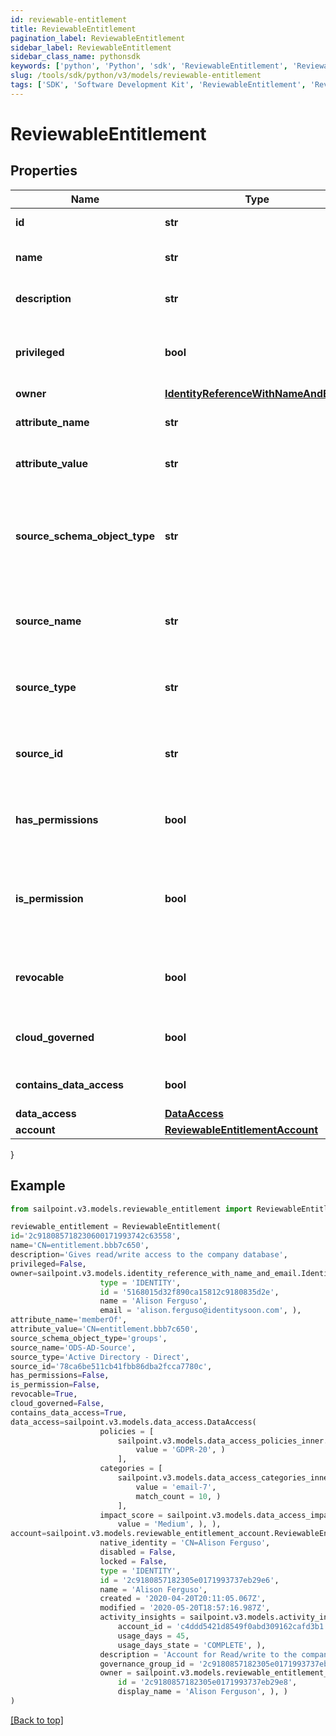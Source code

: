 ```yaml
---
id: reviewable-entitlement
title: ReviewableEntitlement
pagination_label: ReviewableEntitlement
sidebar_label: ReviewableEntitlement
sidebar_class_name: pythonsdk
keywords: ['python', 'Python', 'sdk', 'ReviewableEntitlement', 'ReviewableEntitlement'] 
slug: /tools/sdk/python/v3/models/reviewable-entitlement
tags: ['SDK', 'Software Development Kit', 'ReviewableEntitlement', 'ReviewableEntitlement']
---
```


# ReviewableEntitlement


## Properties

Name | Type | Description | Notes
------------ | ------------- | ------------- | -------------
**id** | **str** | The id for the entitlement | [optional] 
**name** | **str** | The name of the entitlement | [optional] 
**description** | **str** | Information about the entitlement | [optional] 
**privileged** | **bool** | Indicates if the entitlement is a privileged entitlement | [optional] [default to False]
**owner** | [**IdentityReferenceWithNameAndEmail**](identity-reference-with-name-and-email) |  | [optional] 
**attribute_name** | **str** | The name of the attribute on the source | [optional] 
**attribute_value** | **str** | The value of the attribute on the source | [optional] 
**source_schema_object_type** | **str** | The schema object type on the source used to represent the entitlement and its attributes | [optional] 
**source_name** | **str** | The name of the source for which this entitlement belongs | [optional] 
**source_type** | **str** | The type of the source for which the entitlement belongs | [optional] 
**source_id** | **str** | The ID of the source for which the entitlement belongs | [optional] 
**has_permissions** | **bool** | Indicates if the entitlement has permissions | [optional] [default to False]
**is_permission** | **bool** | Indicates if the entitlement is a representation of an account permission | [optional] [default to False]
**revocable** | **bool** | Indicates whether the entitlement can be revoked | [optional] [default to False]
**cloud_governed** | **bool** | True if the entitlement is cloud governed | [optional] [default to False]
**contains_data_access** | **bool** | True if the entitlement has DAS data | [optional] [default to False]
**data_access** | [**DataAccess**](data-access) |  | [optional] 
**account** | [**ReviewableEntitlementAccount**](reviewable-entitlement-account) |  | [optional] 
}

## Example

```python
from sailpoint.v3.models.reviewable_entitlement import ReviewableEntitlement

reviewable_entitlement = ReviewableEntitlement(
id='2c918085718230600171993742c63558',
name='CN=entitlement.bbb7c650',
description='Gives read/write access to the company database',
privileged=False,
owner=sailpoint.v3.models.identity_reference_with_name_and_email.IdentityReferenceWithNameAndEmail(
                    type = 'IDENTITY', 
                    id = '5168015d32f890ca15812c9180835d2e', 
                    name = 'Alison Ferguso', 
                    email = 'alison.ferguso@identitysoon.com', ),
attribute_name='memberOf',
attribute_value='CN=entitlement.bbb7c650',
source_schema_object_type='groups',
source_name='ODS-AD-Source',
source_type='Active Directory - Direct',
source_id='78ca6be511cb41fbb86dba2fcca7780c',
has_permissions=False,
is_permission=False,
revocable=True,
cloud_governed=False,
contains_data_access=True,
data_access=sailpoint.v3.models.data_access.DataAccess(
                    policies = [
                        sailpoint.v3.models.data_access_policies_inner.DataAccess_policies_inner(
                            value = 'GDPR-20', )
                        ], 
                    categories = [
                        sailpoint.v3.models.data_access_categories_inner.DataAccess_categories_inner(
                            value = 'email-7', 
                            match_count = 10, )
                        ], 
                    impact_score = sailpoint.v3.models.data_access_impact_score.DataAccess_impactScore(
                        value = 'Medium', ), ),
account=sailpoint.v3.models.reviewable_entitlement_account.ReviewableEntitlement_account(
                    native_identity = 'CN=Alison Ferguso', 
                    disabled = False, 
                    locked = False, 
                    type = 'IDENTITY', 
                    id = '2c9180857182305e0171993737eb29e6', 
                    name = 'Alison Ferguso', 
                    created = '2020-04-20T20:11:05.067Z', 
                    modified = '2020-05-20T18:57:16.987Z', 
                    activity_insights = sailpoint.v3.models.activity_insights.ActivityInsights(
                        account_id = 'c4ddd5421d8549f0abd309162cafd3b1', 
                        usage_days = 45, 
                        usage_days_state = 'COMPLETE', ), 
                    description = 'Account for Read/write to the company database', 
                    governance_group_id = '2c9180857182305e0171993737eb29e6', 
                    owner = sailpoint.v3.models.reviewable_entitlement_account_owner.ReviewableEntitlement_account_owner(
                        id = '2c9180857182305e0171993737eb29e8', 
                        display_name = 'Alison Ferguson', ), )
)

```
[[Back to top]](#) 

